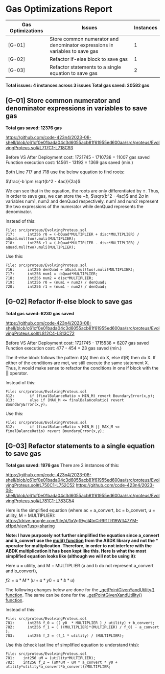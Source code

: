 # Gas Optimizations Report

| Gas Optimizations | Issues                                                                      | Instances |
|-------------------|-----------------------------------------------------------------------------|-----------|
| [G-01]            | Store common numerator and denominator expressions in variables to save gas | 1         |
| [G-02]            | Refactor if-else block to save gas                                          | 1         |
| [G-03]            | Refactor statements to a single equation to save gas                        | 2         |

**Total issues: 4 instances across 3 issues
Total gas saved: 20582 gas**

## [G-01] Store common numerator and denominator expressions in variables to save gas

**Total gas saved: 12376 gas**

https://github.com/code-423n4/2023-08-shell/blob/c61cf0e01bada04c3d6055acb81f61955ed600aa/src/proteus/EvolvingProteus.sol#L717C1-L718C93

Before VS After
Deployment cost: 1721745 - 1710738 = 11007 gas saved
Function execution cost: 14561 - 13192 = 1369 gas saved (min.)

Both Line 717 and 718 use the below equation to find roots: 

$\frac{-b \pm \sqrt{b^2 - 4ac}}{2a}$

We can see that in the equation, the roots are only differentiated by $\pm$. Thus, in order to save gas, we can store the $-b$, $\sqrt{b^2 - 4ac}$ and $2a$ in variables num1, num2 and denQuad respectively. num1 and num2 represent the two expressions of the numerator while denQuad represents the denominator.

Instead of this:
```solidity
File: src/proteus/EvolvingProteus.sol
717:      int256 r0 = (-bQuad*MULTIPLIER + disc*MULTIPLIER) / aQuad.mul(two).muli(MULTIPLIER);
718:      int256 r1 = (-bQuad*MULTIPLIER - disc*MULTIPLIER) / aQuad.mul(two).muli(MULTIPLIER);
```
Use this:
```solidity
File: src/proteus/EvolvingProteus.sol
716:      int256 denQuad = aQuad.mul(two).muli(MULTIPLIER);
717:      int256 num1 = -bQuad*MULTIPLIER;
718:      int256 num2 = disc*MULTIPLIER;
719:      int256 r0 = (num1 + num2) / denQuad; 
720:      int256 r1 = (num1 - num2) / denQuad;
```

## [G-02] Refactor if-else block to save gas

**Total gas saved: 6230 gas saved**

https://github.com/code-423n4/2023-08-shell/blob/c61cf0e01bada04c3d6055acb81f61955ed600aa/src/proteus/EvolvingProteus.sol#L812C4-L813C72

Before VS After
Deployment cost: 1721745 - 1715538 = 6207 gas saved
Function execution cost: 477 - 454 = 23 gas saved (min.)

The if-else block follows the pattern if(A) then do X, else if(B) then do X. If either of the conditions are met, we still execute the same statement X. Thus, it would make sense to refactor the conditions in one if block with the || operator.

Instead of this:
```solidity
File: src/proteus/EvolvingProteus.sol
812:       if (finalBalanceRatio < MIN_M) revert BoundaryError(x,y);
813:       else if (MAX_M <= finalBalanceRatio) revert BoundaryError(x,y);
```
Use this:
```solidity
File: src/proteus/EvolvingProteus.sol
812:       if (finalBalanceRatio < MIN_M || MAX_M <= finalBalanceRatio) revert BoundaryError(x,y);
```

## [G-03] Refactor statements to a single equation to save gas

**Total gas saved: 1976 gas**
There are 2 instances of this:

https://github.com/code-423n4/2023-08-shell/blob/c61cf0e01bada04c3d6055acb81f61955ed600aa/src/proteus/EvolvingProteus.sol#L750C1-L752C52
https://github.com/code-423n4/2023-08-shell/blob/c61cf0e01bada04c3d6055acb81f61955ed600aa/src/proteus/EvolvingProteus.sol#L781C1-L783C54

Here is the simplified equation (where ac = a_convert, bc = b_convert, u = utility, M = MULTIPLIER): https://drive.google.com/file/d/1qVgf9ycl4tnCrRR1TR19WIt47YM-xHpd/view?usp=sharing

**Note: I have purposely not further simplified the equation since a_convert and b_convert use the [muli() function](https://github.com/abdk-consulting/abdk-libraries-solidity/blob/5e1e7c11b35f8313d3f7ce11c1b86320d7c0b554/ABDKMath64x64.sol#L163) from the ABDK library and not the * operator for multiplication. Therefore, in order to not interfere with the ABDK multiplication it has been kept like this. Here is what the most simplified equation looks like (although we will not be using it)**: 

Here u = utility, and M = MULTIPLIER (a and b do not represent a_convert and b_convert),

$f2 = u*M * (u + a * y0 + a*b*u)$

The following changes below  are done for the [_getPointGivenYandUtility() function](https://github.com/code-423n4/2023-08-shell/blob/c61cf0e01bada04c3d6055acb81f61955ed600aa/src/proteus/EvolvingProteus.sol#L770C14-L770C39). The same can be done for the [_getPointGivenXandUtility() function](https://github.com/code-423n4/2023-08-shell/blob/c61cf0e01bada04c3d6055acb81f61955ed600aa/src/proteus/EvolvingProteus.sol#L739).

Instead of this:
```solidity
File: src/proteus/EvolvingProteus.sol
781:      int256 f_0 = (( y0  * MULTIPLIER ) / utility) + b_convert;
782:      int256 f_1 = ( ((MULTIPLIER)*(MULTIPLIER) / f_0) - a_convert );
783:      int256 f_2 = (f_1 * utility) / (MULTIPLIER); 
```
Use this (check last line of simplified equation to understand this):
```solidity
File: src/proteus/EvolvingProteus.sol
781:    int256 uM = (utility*MULTIPLIER);
782:    int256 f_2 = (uM*uM - uM * a_convert * y0 + utility*utility*a_convert*b_convert)/MULTIPLIER;
```